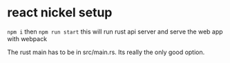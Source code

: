 # react nickel setup

`npm i` then `npm run start`
this will run rust api server and serve the web app with webpack

The rust main has to be in src/main.rs. Its really the only good option.
